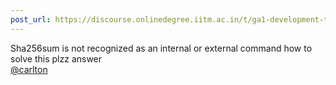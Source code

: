 ```yaml
---
post_url: https://discourse.onlinedegree.iitm.ac.in/t/ga1-development-tools-discussion-thread-tds-jan-2025/161083/70
---
```

Sha256sum is not recognized as an internal or external command how to solve this plzz answer  
[@carlton](/u/carlton)